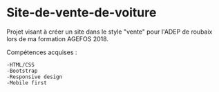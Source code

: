 # Site-de-vente-de-voiture
Projet visant à créer un site dans le style "vente" pour l'ADEP de roubaix lors de ma formation AGEFOS 2018.

  Compétences acquises :
	
    -HTML/CSS
    -Bootstrap
    -Responsive design
    -Mobile first
